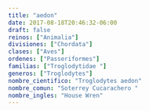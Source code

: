 ```yaml
---
title: "aedon"
date: 2017-08-18T20:46:32-06:00
draft: false
reinos: ["Animalia"]
divisiones: ["Chordata"]
clases: ["Aves"]
ordenes: ["Passeriformes"]
familias: ["Troglodytidae "]
generos: ["Troglodytes"]
nombre_cientifico: "Troglodytes aedon"
nombre_comun: "Soterrey Cucarachero "
nombre_ingles: "House Wren"
---
```

